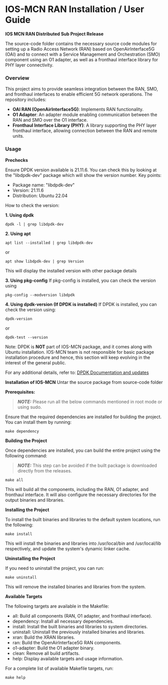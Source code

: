 # IOS-MCN RAN Installation / User Guide

**IOS MCN RAN Distributed Sub Project Release**

The source-code folder contains the necessary source code modules for setting up a Radio Access Network (RAN) based on OpenAirInterface5G (OAI) and to connect with a Service Management and Orchestration (SMO) component using an O1 adapter, as well as a fronthaul interface library for PHY layer connectivity.

 ### **Overview**

This project aims to provide seamless integration between the RAN, SMO, and fronthaul interfaces to enable efficient 5G network operations. The repository includes:

- **OAI RAN (OpenAirInterface5G)**: Implements RAN functionality.
- **O1 Adapter**: An adapter module enabling communication between the RAN and SMO over the O1 interface.
- **Fronthaul Interface Library (PHY)**: A library supporting the PHY layer fronthaul interface, allowing connection between the RAN and remote units.

### **Usage**

**Prechecks**

Ensure DPDK version available is 21.11.6. You can check this by looking at the "libdpdk-dev" package which will show the version number. 
Key points:
- Package name: "libdpdk-dev"
- Version: 21.11.6
- Distribution: Ubuntu 22.04

How to check the version: 

**1. Using dpdk**
```
dpdk -l | grep libdpdk-dev
```
**2. Using apt**
```
apt list --installed | grep libdpdk-dev
```
or 
```
apt show libdpdk-dev | grep Version
```
This will display the installed version with other package details

**3. Using pkg-config**
If pkg-config is installed, you can check the version using
```
pkg-config --modversion libdpdk
```
**4. Using dpdk-version (If DPDK is installed)**
If DPDK is installed, you can check the version using:
```
dpdk-version
```
or
```
dpdk-test --version
```

Note: DPDK is **NOT** part of IOS-MCN package, and it comes along with Ubuntu installation. IOS-MCN team is not responsible for basic package installation procedure and hence, this section will keep evolving in the interest of the general public.

For any additional details, refer to: [DPDK Documentation and updates](https://www.ubuntuupdates.org/package/core/jammy/main/updates/dpdk)

**Installation of IOS-MCN**
Untar the source package from source-code folder

**Prerequisites:**
> **_NOTE:_** Please run all the below commands mentioned in root mode or using sudo. <!-- Need to think of which commands absolutely need root --> 

Ensure that the required dependencies are installed for building the project. You can install them by running:

```
make dependency
````
**Building the Project**

Once dependencies are installed, you can build the entire project using the following command:
> **_NOTE:_**  This step can be avoided if the built package is downloaded directly from the releases.
```
make all
```
This will build all the components, including the RAN, O1 adapter, and fronthaul interface. It will also configure the necessary directories for the output binaries and libraries.

**Installing the Project**

To install the built binaries and libraries to the default system locations, run the following:
```
make install
```
This will install the binaries and libraries into /usr/local/bin and /usr/local/lib respectively, and update the system's dynamic linker cache.

**Uninstalling the Project**

If you need to uninstall the project, you can run:
```
make uninstall
```
This will remove the installed binaries and libraries from the system.

**Available Targets**

The following targets are available in the Makefile:

- all: Build all components (RAN, O1 adapter, and fronthaul interface).
- dependency: Install all necessary dependencies.
- install: Install the built binaries and libraries to system directories.
- uninstall: Uninstall the previously installed binaries and libraries.
- xran: Build the XRAN libraries.
- ran: Build the OpenAirInterface5G RAN components.
- o1-adapter: Build the O1 adapter binary.
- clean: Remove all build artifacts.
- help: Display available targets and usage information.

For a complete list of available Makefile targets, run:
```
make help
```


